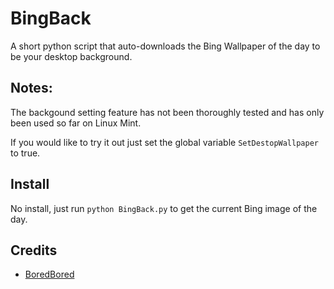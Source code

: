# BingBack
A short python script that auto-downloads the Bing Wallpaper of the day to be your desktop background.

## Notes:
The backgound setting feature has not been thoroughly tested and has only been used so far on Linux Mint.

If you would like to try it out just set the global variable `SetDestopWallpaper` to true.

## Install
No install, just run `python BingBack.py` to get the current Bing image of the day.

## Credits
 - [BoredBored](https://github.com/BoredBored)
